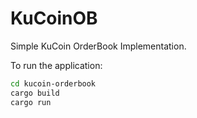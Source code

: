 # KuCoinOB
Simple KuCoin OrderBook Implementation.

To run the application:
```bash
cd kucoin-orderbook
cargo build
cargo run
